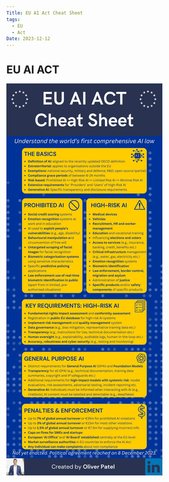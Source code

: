 ```yaml
---
Title: EU AI Act Cheat Sheet
tags:
  - EU
  - Act
Date: 2023-12-12
---
```


# EU AI ACT 




![](../_asset/17023691567102220782399538097405.jpg)
